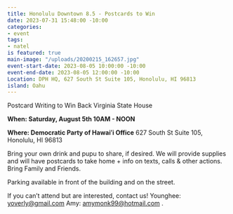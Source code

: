 ```yaml
---
title: Honolulu Downtown 8.5 - Postcards to Win
date: 2023-07-31 15:48:00 -10:00
categories:
- event
tags:
- natel
is featured: true
main-image: "/uploads/20200215_162657.jpg"
event-start-date: 2023-08-05 10:00:00 -10:00
event-end-date: 2023-08-05 12:00:00 -10:00
Location: DPH HQ, 627 South St Suite 105, Honolulu, HI 96813
island: Oahu
---
```


Postcard Writing to Win Back Virginia State House 

**When: Saturday, August 5th 10AM - NOON**

**Where: Democratic Party of Hawaiʻi Office** 627 South St Suite 105, Honolulu, HI 96813

Bring your own drink and pupu to share, if desired. We will provide supplies and will have postcards to take home + info on texts, calls & other actions. Bring Family and Friends.

Parking available in front of the building and on the street.

If you can’t attend but are interested, contact us! Younghee: yoverly@gmail.com Amy: amymonk99@hotmail.com .